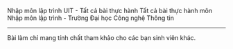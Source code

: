 Nhập môn lập trình UIT - Tất cả bài thực hành
Tất cả bài thực hành môn Nhập môn lập trình - Trường Đại học Công nghệ Thông tin
__________________________________________
Bài làm chỉ mang tính chất tham khảo cho các bạn sinh viên khác.
